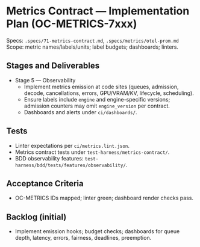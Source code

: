 # Metrics Contract — Implementation Plan (OC-METRICS-7xxx)

Specs: `.specs/71-metrics-contract.md`, `.specs/metrics/otel-prom.md`
Scope: metric names/labels/units; label budgets; dashboards; linters.

## Stages and Deliverables

- Stage 5 — Observability
  - Implement metrics emission at code sites (queues, admission, decode, cancellations, errors, GPU/VRAM/KV, lifecycle, scheduling).
  - Ensure labels include `engine` and engine-specific versions; admission counters may omit `engine_version` per contract.
  - Dashboards and alerts under `ci/dashboards/`.

## Tests

- Linter expectations per `ci/metrics.lint.json`.
- Metrics contract tests under `test-harness/metrics-contract/`.
- BDD observability features: `test-harness/bdd/tests/features/observability/`.

## Acceptance Criteria

- OC-METRICS IDs mapped; linter green; dashboard render checks pass.

## Backlog (initial)

- Implement emission hooks; budget checks; dashboards for queue depth, latency, errors, fairness, deadlines, preemption.
